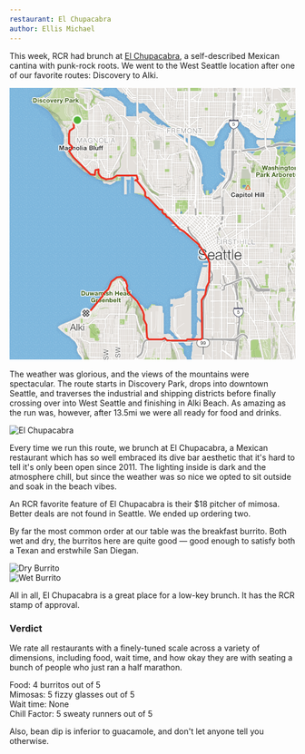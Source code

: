 ```yaml
---
restaurant: El Chupacabra
author: Ellis Michael
---
```


This week, RCR had brunch at [El Chupacabra][elchweb], a self-described Mexican cantina with punk-rock roots.
We went to the West Seattle location after one of our favorite routes: Discovery to Alki.

![Discovery to Alki Route][d-to-a-route]

The weather was glorious, and the views of the mountains were spectacular.
The route starts in Discovery Park, drops into downtown Seattle, and traverses the industrial and shipping districts before finally crossing over into West Seattle and finishing in Alki Beach.
As amazing as the run was, however, after 13.5mi we were all ready for food and drinks.

![El Chupacabra][elch]

Every time we run this route, we brunch at El Chupacabra, a Mexican restaurant which has so well embraced its dive bar aesthetic that it's hard to tell it's only been open since 2011.
The lighting inside is dark and the atmosphere chill, but since the weather was so nice we opted to sit outside and soak in the beach vibes.

An RCR favorite feature of El Chupacabra is their $18 pitcher of mimosa.
Better deals are not found in Seattle.
We ended up ordering two.

By far the most common order at our table was the breakfast burrito.
Both wet and dry, the burritos here are quite good — good enough to satisfy both a Texan and erstwhile San Diegan.

<div class="row">
  <div class="column">
    <img src="/img/brunch-reviews/el-chupacabra/dry-burrito.jpg" alt="Dry Burrito">
  </div>
  <div class="column">
    <img src="/img/brunch-reviews/el-chupacabra/wet-burrito.jpg" alt="Wet Burrito">
  </div>
</div>

All in all, El Chupacabra is a great place for a low-key brunch.
It has the RCR stamp of approval.

### Verdict

We rate all restaurants with a finely-tuned scale across a variety of dimensions, including food, wait time, and how okay they are with seating a bunch of people who just ran a half marathon.

Food: 4 burritos out of 5  
Mimosas: 5 fizzy glasses out of 5  
Wait time: None  
Chill Factor: 5 sweaty runners out of 5

Also, bean dip is inferior to guacamole, and don't let anyone tell you otherwise.


[elchweb]: https://www.elchupacabraseattle.com/
[d-to-a-route]: /img/brunch-reviews/el-chupacabra/discovery-to-alki-route.png
[elch]: /img/brunch-reviews/el-chupacabra/el-chupacabra.jpg
